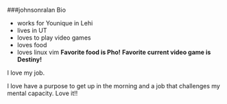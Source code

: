 ###johnsonralan Bio

- works for Younique in Lehi
- lives in UT
- loves to play video games
- loves food
- loves linux vim
**Favorite food is Pho!**
**Favorite current video game is Destiny!**

I love my job.

I love have a purpose to get up in the morning and a job that challenges my mental capacity. Love it!!
